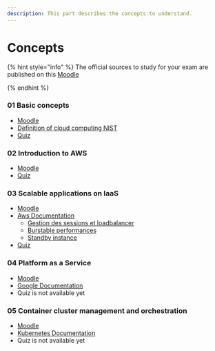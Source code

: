 ```yaml
---
description: This part describes the concepts to understand.
---
```


# Concepts

{% hint style="info" %}
The official sources to study for your exam are published on this [Moodle](https://cyberlearn.hes-so.ch/course/view.php?id=20706)


{% endhint %}

### 01 Basic concepts

* [Moodle](https://cyberlearn.hes-so.ch/mod/resource/view.php?id=1684912)
* [Definition of cloud computing NIST](https://cyberlearn.hes-so.ch/mod/url/view.php?id=1744000)
* [Quiz](https://forms.office.com/Pages/ResponsePage.aspx?id=JPdyo7LAoE6r-w64xvhOQJEkRsVIVXJJqNFbAYkuO95UMUZLTzVXNkNHVVlMUjlCSFRLRUozMURCQy4u)

### 02 Introduction to AWS

* [Moodle](https://cyberlearn.hes-so.ch/mod/resource/view.php?id=1684913)
* [Quiz](https://forms.office.com/Pages/ResponsePage.aspx?id=JPdyo7LAoE6r-w64xvhOQJEkRsVIVXJJqNFbAYkuO95UMDJJVjBPRDhLSERBUUlZSVBLQVk2QlZZVi4u)

### 03 Scalable applications on IaaS

* [Moodle](https://cyberlearn.hes-so.ch/pluginfile.php/3796939/mod\_resource/content/7/CLD%20Lc03%20Scalable%20apps%20on%20IaaS.pdf)
* [Aws Documentation](https://docs.aws.amazon.com/autoscaling/ec2/userguide/what-is-amazon-ec2-auto-scaling.html)
  * [Gestion des sessions et loadbalancer](https://docs.aws.amazon.com/fr\_fr/elasticloadbalancing/latest/classic/elb-sticky-sessions.html)
  * [Burstable performances](https://docs.aws.amazon.com/AWSEC2/latest/UserGuide/burstable-performance-instances.html)
  * [Standby instance](https://docs.aws.amazon.com/autoscaling/ec2/userguide/as-enter-exit-standby.html)
* [Quiz](quiz.md)

### 04 Platform as a Service

* [Moodle](https://cyberlearn.hes-so.ch/mod/resource/view.php?id=1684918)
* [Google Documentation](https://cloud.google.com/appengine)
* Quiz is not available yet

### 05 Container cluster management and orchestration

* [Moodle](https://cyberlearn.hes-so.ch/pluginfile.php/3796954/mod\_resource/content/4/CLD%20Lc06%20Container%20cluster%20mgmt%20and%20orchestration.pdf)
* [Kubernetes Documentation](https://kubernetes.io/fr/docs/home/)
* Quiz  is not available yet

